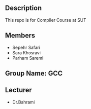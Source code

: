 ## Description
This repo is for Compiler Course at SUT
## Members
- Sepehr Safari
- Sara Khosravi
- Parham Saremi
## Group Name: GCC
## Lecturer
- Dr.Bahrami

